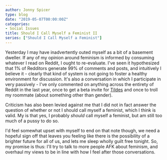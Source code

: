 ```yaml
---
author: Jonny Spicer
type: blog
date: "2019-05-07T00:00:00Z"
categories:
- Social Issues
title: Should I Call Myself a Feminist II
series: ["Should I Call Myself a Feminist"]
---
```

Yesterday I may have inadvertently outed myself as a bit of a basement dweller. If any of my opinion around feminism is informed
by consuming whatever I read on Reddit, I ought to re-evaluate.  I've seen it hypothesized that 1% of Redditors generate 99% of
comments and posts, and intuitively I believe it - clearly that kind of system is not going to foster a healthy environment for
discussion. It's also a conversation in which I participate in very passively - I've only commented on anything across the entirety
of Reddit in the last year, once to get a beta invite for [Tildes](https://tildes.net/) and once to troll my roommate (about something
other than gender).

Criticism has also been levied against me that I did not in fact answer the question of whether or not I should call myself a feminist,
which I think is valid. My is that yes, I probably *should* call myself a feminist, but am still too much of a pussy to do so.

I'd feel somewhat upset with myself to end on that note though, we need a hopeful sign off that leaves you feeling like there is the
possibility of a brighter future for all of us, and lets me sleep wholly guilt free tonight. So, my promise is thus: I'll try to
talk to more people AFK about feminism, and overhaul my views to be in line with how I feel after those conversations.

